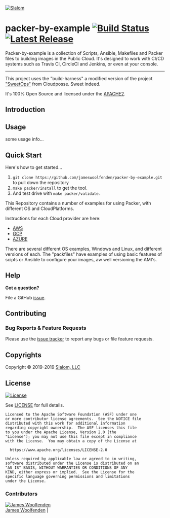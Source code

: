 <!-- This file was automatically generated by the `build-harness`. Make all changes to `README.yaml` and run `make readme` to rebuild this file. -->

[![Slalom][logo]](https://slalom.com)

# packer-by-example [![Build Status](https://travis-ci.com/JamesWoolfenden/packer-by-example.svg?branch=master)](https://travis-ci.org/JamesWoolfenden/packer-by-example) [![Latest Release](https://img.shields.io/github/release/JamesWoolfenden/packer-by-example.svg)](https://github.com/JamesWoolfenden/packer-by-example/releases/latest)


Packer-by-example is a collection of Scripts, Ansible, Makefiles and Packer files to building images in the Public Cloud.
It's designed to work with CI/CD systems such as Travis CI, CircleCI and Jenkins, or even at your console.

---

This project uses the "build-harness" a modified version of the project ["SweetOps"](https://cpco.io/sweetops) from Cloudposse. Sweet indeed.

It's 100% Open Source and licensed under the [APACHE2](LICENSE).

## Introduction

## Usage

some usage info...

## Quick Start

Here's how to get started...
1. `git clone https://github.com/jameswoolfenden/packer-by-example.git` to pull down the repository
2. `make packer/install` to get the tool.
3. And test drive with `make packer/validate`.

This Repository contains a number of examples for using Packer, with different OS and CloudPlatforms.

Instructions for each Cloud provider are here:

- [AWS](docs/AWS.MD)
- [GCP](docs/GCP.MD)
- [AZURE](docs/AZURE.MD)

There are several different OS examples, Windows and Linux, and different versions of each.
The "packfiles" have examples of using basic features of scipts or Ansible to configure your images, aw well versioning the AMI's.

## Help

**Got a question?**

File a GitHub [issue](https://github.com/JamesWoolfenden/packer-by-example/issues).

## Contributing

### Bug Reports & Feature Requests

Please use the [issue tracker](https://github.com/JamesWoolfenden/packer-by-example/issues) to report any bugs or file feature requests.

## Copyrights

Copyright © 2019-2019 [Slalom, LLC](https://slalom.com)

## License

[![License](https://img.shields.io/badge/License-Apache%202.0-blue.svg)](https://opensource.org/licenses/Apache-2.0)

See [LICENSE](LICENSE) for full details.

    Licensed to the Apache Software Foundation (ASF) under one
    or more contributor license agreements.  See the NOTICE file
    distributed with this work for additional information
    regarding copyright ownership.  The ASF licenses this file
    to you under the Apache License, Version 2.0 (the
    "License"); you may not use this file except in compliance
    with the License.  You may obtain a copy of the License at

      https://www.apache.org/licenses/LICENSE-2.0

    Unless required by applicable law or agreed to in writing,
    software distributed under the License is distributed on an
    "AS IS" BASIS, WITHOUT WARRANTIES OR CONDITIONS OF ANY
    KIND, either express or implied.  See the License for the
    specific language governing permissions and limitations
    under the License.

### Contributors

  [![James Woolfenden][jameswoolfenden_avatar]][jameswoolfenden_homepage]<br/>[James Woolfenden][jameswoolfenden_homepage] |


  [jameswoolfenden_homepage]: https://github.com/jameswoolfenden
  [jameswoolfenden_avatar]: https://github.com/jameswoolfenden.png?size=150



[logo]: https://gist.githubusercontent.com/JamesWoolfenden/5c457434351e9fe732ca22b78fdd7d5e/raw/15933294ae2b00f5dba6557d2be88f4b4da21201/slalom-logo.png
[website]: https://slalom.com
[github]: https://github.com/jameswoolfenden
[linkedin]: https://www.linkedin.com/company/slalom-consulting/
[twitter]: https://twitter.com/Slalom

[share_twitter]: https://twitter.com/intent/tweet/?text=packer-by-example&url=https://github.com/JamesWoolfenden/packer-by-example
[share_linkedin]: https://www.linkedin.com/shareArticle?mini=true&title=packer-by-example&url=https://github.com/JamesWoolfenden/packer-by-example
[share_reddit]: https://reddit.com/submit/?url=https://github.com/JamesWoolfenden/packer-by-example
[share_facebook]: https://facebook.com/sharer/sharer.php?u=https://github.com/JamesWoolfenden/packer-by-example
[share_googleplus]: https://plus.google.com/share?url=https://github.com/JamesWoolfenden/packer-by-example
[share_email]: mailto:?subject=packer-by-example&body=https://github.com/JamesWoolfenden/packer-by-example
